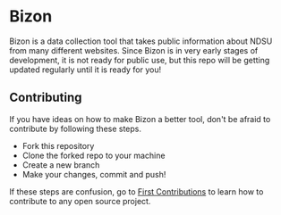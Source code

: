 <h1 id="bizon">Bizon</h1>
<p>Bizon is a data collection tool that takes public information about NDSU from many different websites. Since Bizon is in very early stages of development, it is not ready for public use, but this repo will be getting updated regularly until it is ready for you!</p>
<h2 id="contributing">Contributing</h2>
<p>If you have ideas on how to make Bizon a better tool, don&#39;t be afraid to contribute by following these steps.</p>
<ul>
<li>Fork this repository</li>
<li>Clone the forked repo to your machine</li>
<li>Create a new branch</li>
<li>Make your changes, commit and push!</li>
</ul>
<p>If these steps are confusion, go to <a href="https://github.com/firstcontributions/first-contributions">First Contributions</a> to learn how to contribute to any open source project.</p>